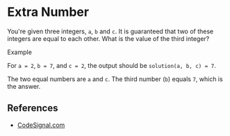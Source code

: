 # Extra Number

You're given three integers, `a`, `b` and `c`. It is guaranteed that two of these integers are equal to each other. What is the value of the third integer?

Example

For `a = 2`, `b = 7`, and `c = 2`, the output should be `solution(a, b, c) = 7`.

The two equal numbers are `a` and `c`. The third number (`b`) equals `7`, which is the answer.

## References
* [CodeSignal.com](https://app.codesignal.com/arcade/code-arcade/at-the-crossroads/sgDWKCFQHHi5D3Szj)